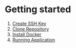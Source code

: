 
# Getting started

1. [Create SSH Key](docs/CREATE_SSH_KEY.md)
2. [Clone Repository](docs/CLONE_REPOSITORY.md)
3. [Install Docker](docs/INSTALL_DOCKER.md)
4. [Running Application](docs/RUNNING_APPLICATION.md)

